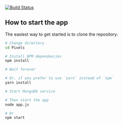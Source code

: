 [![Build Status](https://travis-ci.org/Bird-Shamaness/MuchPixels.svg?branch=master)](https://travis-ci.org/Bird-Shamaness/MuchPixels)
 
 How to start the app
 ----------------
 The easiest way to get started is to clone the repository:
 
 ```bash
 # Change directory
 cd Pixels
 
 # Install NPM dependencies
 npm install
 
 # Wait forever
 
 # Or, if you prefer to use `yarn` instead of `npm`
 yarn install
 
 # Start MongoDb service
 
 # Then start the app
 node app.js
 
# Or
 npm start
 ```
